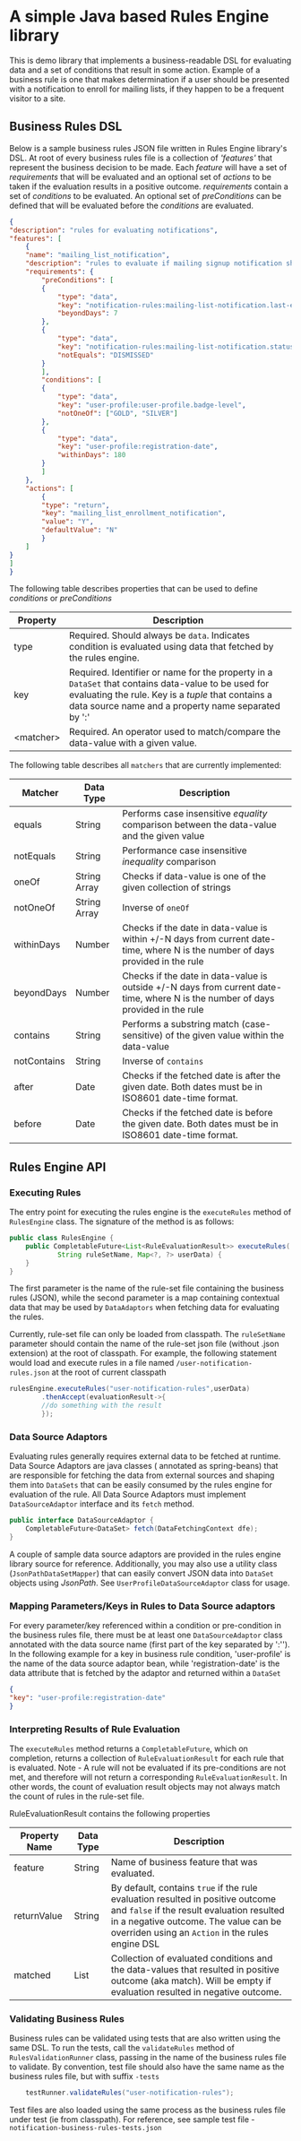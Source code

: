 # A simple Java based Rules Engine library

This is demo library that implements a business-readable DSL for evaluating data and a set of
conditions that result in some action. Example of a business rule is one that makes determination if
a user should be presented with a notification to enroll for mailing lists, if they happen to be a frequent visitor to a site.

## Business Rules DSL

Below is a sample business rules JSON file written in Rules Engine library's DSL. At root of every business
rules file is a collection of _'features'_ that represent the business decision to be made. Each _feature_ will have a
set of _requirements_ that will be evaluated and an optional set of _actions_ to be taken if the evaluation results in a
positive outcome. _requirements_ contain a set of _conditions_ to be evaluated. An optional set of _preConditions_ can
be defined that will be evaluated before the _conditions_ are evaluated.

```json
{
"description": "rules for evaluating notifications",
"features": [
	{
	"name": "mailing_list_notification",
	"description": "rules to evaluate if mailing signup notification should be displayed",
	"requirements": {
		"preConditions": [
		{
			"type": "data",
			"key": "notification-rules:mailing-list-notification.last-evaluation-date",
			"beyondDays": 7
		},
		{
			"type": "data",
			"key": "notification-rules:mailing-list-notification.status",
			"notEquals": "DISMISSED"
		}
		],
		"conditions": [
		{
			"type": "data",
			"key": "user-profile:user-profile.badge-level",
			"notOneOf": ["GOLD", "SILVER"]
		},
		{
			"type": "data",
			"key": "user-profile:registration-date",
			"withinDays": 180
		}
		]
	},
	"actions": [
		{
		"type": "return",
		"key": "mailing_list_enrollment_notification",
		"value": "Y",
		"defaultValue": "N"
		}
	]
}
]
}
```

The following table describes properties that can be used to define _conditions_ or _preConditions_

| Property | Description |
| --- | --- |
| type | Required. Should always be `data`. Indicates condition is evaluated using data that fetched by the rules engine. |
| key | Required. Identifier or name for the property in a `DataSet` that contains data-value to be used for evaluating the rule. Key is a _tuple_ that contains a data source name and a property name separated by ':'|
| \<matcher\> | Required. An operator used to match/compare the data-value with a given value. |

The following table describes all `matchers` that are currently implemented:

| Matcher | Data Type | Description |
| --- | --- | --- |
| equals | String | Performs case insensitive _equality_ comparison between the data-value and the given value |
| notEquals | String | Performance case insensitive _inequality_ comparison |
| oneOf | String Array | Checks if data-value is one of the given collection of strings |
| notOneOf | String Array | Inverse of `oneOf` |
| withinDays | Number | Checks if the date in data-value is within +/-N days from current date-time, where N is the number of days provided in the rule |
| beyondDays | Number | Checks if the date in data-value is outside +/-N days from current date-time, where N is the number of days provided in the rule |
| contains | String | Performs a substring match (case-sensitive) of the given value within the data-value|
| notContains | String | Inverse of `contains`|
| after | Date | Checks if the fetched date is after the given date. Both dates must be in ISO8601 date-time format. |
| before | Date | Checks if the fetched date is before the given date. Both dates must be in ISO8601 date-time format. |

## Rules Engine API

### Executing Rules

The entry point for executing the rules engine is the `executeRules` method of `RulesEngine` class. The signature of the
method is as follows:

```java
public class RulesEngine {
	public CompletableFuture<List<RuleEvaluationResult>> executeRules(
			String ruleSetName, Map<?, ?> userData) {
	}
}
```

The first parameter is the name of the rule-set file containing the business rules (JSON), while the second parameter is
a map containing contextual data that may be used by `DataAdaptors` when fetching data for evaluating the rules.

Currently, rule-set file can only be loaded from classpath. The `ruleSetName` parameter should contain the name of the
rule-set json file (without .json extension) at the root of classpath. For example, the following statement would load
and execute rules in a file named `/user-notification-rules.json` at the root of current classpath

```java
rulesEngine.executeRules("user-notification-rules",userData)
		.thenAccept(evaluationResult->{
		//do something with the result
		});
```

### Data Source Adaptors

Evaluating rules generally requires external data to be fetched at runtime. Data Source Adaptors are java classes (
annotated as spring-beans) that are responsible for fetching the data from external sources and shaping them
into `DataSets` that can be easily consumed by the rules engine for evaluation of the rule. All Data Source Adaptors
must implement `DataSourceAdaptor` interface and its `fetch` method.

```java
public interface DataSourceAdaptor {
	CompletableFuture<DataSet> fetch(DataFetchingContext dfe);
}
```

A couple of sample data source adaptors are provided in the rules engine library source for reference. Additionally, you
may also use a utility class (`JsonPathDataSetMapper`) that can easily convert JSON data into `DataSet` objects using
_JsonPath_. See `UserProfileDataSourceAdaptor` class for usage.

### Mapping Parameters/Keys in Rules to Data Source adaptors

For every parameter/key referenced within a condition or pre-condition in the business rules file, there must be at
least one `DataSourceAdaptor` class annotated with the data source name (first part of the key separated by ':''). In
the following example for a key in business rule condition, 'user-profile' is the name of the data source adaptor
bean, while 'registration-date' is the data attribute that is fetched by the adaptor and returned within a `DataSet`

```json
{
"key": "user-profile:registration-date"
}
```

### Interpreting Results of Rule Evaluation

The `executeRules` method returns a `CompletableFuture`, which on completion, returns a collection
of `RuleEvaluationResult` for each rule that is evaluated. Note - A rule will not be evaluated if its pre-conditions are
not met, and therefore will not return a corresponding `RuleEvaluationResult`. In other words, the count of evaluation
result objects may not always match the count of rules in the rule-set file.

RuleEvaluationResult contains the following properties

| Property Name | Data Type | Description |
| --- | --- | --- |
| feature | String |Name of business feature that was evaluated. |
| returnValue | String | By default, contains `true` if the rule evaluation resulted in positive outcome and `false` if the result evaluation resulted in a negative outcome. The value can be overriden using an `Action` in the rules engine DSL|
| matched | List | Collection of evaluated conditions and the data-values that resulted in positive outcome (aka match). Will be empty if evaluation resulted in negative outcome. |

### Validating Business Rules

Business rules can be validated using tests that are also written using the same DSL. To run the tests, call
the `validateRules` method of `RulesValidationRunner` class, passing in the name of the business rules file to validate.
By convention, test file should also have the same name as the business rules file, but with suffix `-tests`

```java
	testRunner.validateRules("user-notification-rules");
```

Test files are also loaded using the same process as the business rules file under test (ie from classpath). For
reference, see sample test file - `notification-business-rules-tests.json`

